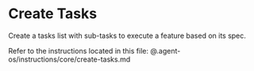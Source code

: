 # Create Tasks

Create a tasks list with sub-tasks to execute a feature based on its spec.

Refer to the instructions located in this file:
@.agent-os/instructions/core/create-tasks.md
